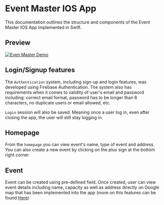 # Event Master IOS App

This documentation outlines the structure and components of the Event Master IOS App implemented in Swift.

## Preview
[![Even Master Demo](https://img.youtube.com/vi/rigvMbLewEw/0.jpg)](https://www.youtube.com/watch?v=rigvMbLewEw)

## Login/Signup features
The `Authentication` system, including sign-up and login features, was developed using Firebase Authentication. The system also has requirements when it comes to validity of user's email and password including: correct email format, password has to be longer than 6 characters, no duplicate users or email allowed, etc.

`Login` session will also be saved. Meaning once a user log in, even after closing the app, the user will still stay logging in. 

## Homepage
From the `homepage` you can view event's name, type of event and address. You can also create a new event by clicking on the plus sign at the bottom right corner

## Event
Event can be created using pre-defined field. Once created, user can view event details including name, capacity as well as address directly on Google map that has been implemented into the app (more on this features can be found <a href="https://swift-map.gitbook.io/swift-map">Here</a>)
